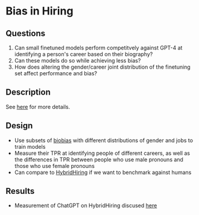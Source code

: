 # Bias in Hiring

## Questions

1. Can small finetuned models perform competitvely against GPT-4 at identifying a person's career based on their biography?
2. Can these models do so while achieving less bias?
3. How does altering the gender/career joint distribution of the finetuning set affect performance and bias?

## Description

See [here](https://github.com/BillHoweLab/notes/blob/main/Howe_Microsoft_Accelerate_Foundation_Models_Research_Proposal.docx) for 
more details. 

## Design

- Use subsets of [biobias](https://github.com/microsoft/biosbias)  with different distributions of gender and jobs to train models
- Measure their TPR at identifying people of different careers, as well as the differences in TPR between people who use male pronouns and those who use female pronouns
- Can compare to [HybridHiring](https://www.microsoft.com/en-us/research/publication/investigations-of-performance-and-bias-in-human-ai-teamwork-in-hiring/) if we want to benchmark against humans

## Results

- Measurement of ChatGPT on HybridHiring discused [here](https://github.com/BillHoweLab/notes/blob/main/2023-10-11%20Hiring%20Updates.pdf)
